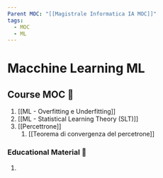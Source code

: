 ```yaml
---
Parent MOC: "[[Magistrale Informatica IA MOC]]"
tags:
  - MOC
  - ML
---
```

# Macchine Learning ML

## Course MOC  📒
1. [[ML - Overfitting e Underfitting]]
2. [[ML - Statistical Learning Theory (SLT)]]
3. [[Percettrone]]
	1. [[Teorema di convergenza del percetrone]]



### Educational Material 🧱
1. 





